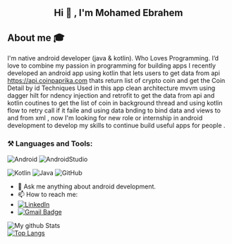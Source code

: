 <h2 align="center"> Hi 👋 , I'm Mohamed Ebrahem <br/></h2> 


## About me :mortar_board:
I'm native android developer (java & kotlin). Who Loves Programming. I’d love to combine my passion in programming for building apps I recently developed an android app using kotlin that lets users to get data from api https://api.coinpaprika.com thats return list of crypto coin and get the Coin Detail by id Techniques Used in this app
clean architecture mvvm using dagger hilt for ndency injection and retrofit to get the data from api and kotlin coutines to get the list of coin in background thread and using kotlin flow to retry call if it faile and using data bnding to bind data and views to and from xml 
, now I'm looking for new role or internship in android development to develop my skills to continue build useful apps for people .

### **⚒️ Languages and Tools:**  


![Android](https://img.shields.io/badge/Android-3DDC84?style=for-the-badge&logo=android&logoColor=white)
![AndroidStudio](https://img.shields.io/badge/Android_Studio-3DDC84?style=for-the-badge&logo=android-studio&logoColor=white)

![Kotlin](https://img.shields.io/badge/Kotlin-0095D5?&style=for-the-badge&logo=kotlin&logoColor=white)
![Java](https://img.shields.io/badge/java-%23ED8B00.svg?style=for-the-badge&logo=java&logoColor=white)
![GitHub](https://img.shields.io/badge/github-%23121011.svg?style=for-the-badge&logo=github&logoColor=white)


- 💬 Ask me anything about android development.
- 📫 How to reach me:   
- <a href="https://www.linkedin.com/in/mohamed-ebrahaim" target="_blank"><img src="https://img.shields.io/badge/LinkedIn-%230077B5.svg?&style=flat-square&logo=linkedin&logoColor=white" alt="LinkedIn"></a>
-  [![Gmail Badge](https://img.shields.io/badge/-Gmail-c14438?style=flat-square&logo=Gmail&logoColor=white&link=mailto:mohamedebrahem1447@gmail.com)](mailto:mohamedebrahem1447@gmail.com)


![My github Stats](https://github-readme-stats.vercel.app/api?username=mohamedebrahem13&count_private=true&show_icons=true&theme=onedark)   
[![Top Langs](https://github-readme-stats.vercel.app/api/top-langs/?username=mohamedebrahem13&count_private=true&layout=compact&theme=onedark)](https://github.com/anuraghazra/github-readme-stats)
